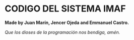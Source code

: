 # CODIGO DEL SISTEMA IMAF

**Made by Juan Marín, Jencer Ojeda and Emmanuel Castro.**

_Que los dioses de la programación nos bendiga, amén._